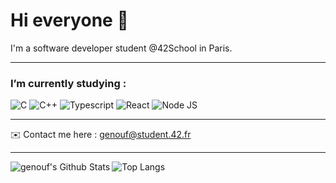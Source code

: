 # Hi everyone 👋

 I'm a software developer student @42School in Paris.

---

### I’m currently studying : <br>
![C](https://img.shields.io/badge/C-00599C?style=for-the-badge&logo=c&logoColor=white)
![C++](https://img.shields.io/badge/C%2B%2B-00599C?style=for-the-badge&logo=c%2B%2B&logoColor=white)
![Typescript](https://img.shields.io/badge/TypeScript-007ACC?style=for-the-badge&logo=typescript&logoColor=white)
![React](https://img.shields.io/badge/React-20232A?style=for-the-badge&logo=react&logoColor=61DAFB)
![Node JS](https://img.shields.io/badge/Node.js-43853D?style=for-the-badge&logo=node.js&logoColor=white)
  
  ---
  
  :envelope: Contact me here : genouf@student.42.fr
  
  ---
  <img align="left" alt="genouf's Github Stats" src="https://github-readme-stats.vercel.app/api?username=genouf&count_private=true&show_icons=true&title_color=fff&icon_color=79ff97&text_color=9f9f9f&bg_color=151515&hide_border=true" />

![Top Langs](https://github-readme-stats.vercel.app/api/top-langs/?username=genouf&layout=compact&show_icons=true&title_color=fff&icon_color=79ff97&text_color=9f9f9f&bg_color=151515&hide_border=true)



<!--
42 BADGE
**genouf/genouf** is a ✨ _special_ ✨ repository because its `README.md` (this file) appears on your GitHub profile.

Here are some ideas to get you started:

- 🔭 I’m currently working on ...
- 🌱 I’m currently learning ...
- 👯 I’m looking to collaborate on ...
- 🤔 I’m looking for help with ...
- 💬 Ask me about ...
- 📫 How to reach me: ...
- 😄 Pronouns: ...
- ⚡ Fun fact: ...
-->
